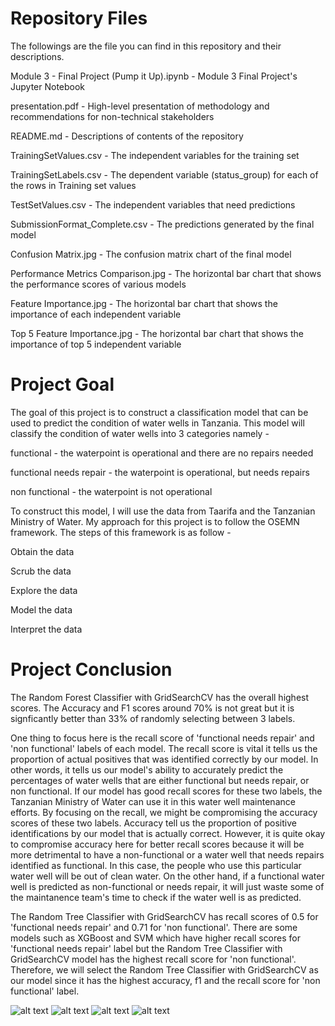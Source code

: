 # Repository Files
The followings are the file you can find in this repository and their descriptions.

Module 3 - Final Project (Pump it Up).ipynb - Module 3 Final Project's Jupyter Notebook

presentation.pdf - High-level presentation of methodology and recommendations for non-technical stakeholders

README.md - Descriptions of contents of the repository

TrainingSetValues.csv -	The independent variables for the training set

TrainingSetLabels.csv - The dependent variable (status_group) for each of the rows in Training set values

TestSetValues.csv - The independent variables that need predictions

SubmissionFormat_Complete.csv	- The predictions generated by the final model

Confusion Matrix.jpg - The confusion matrix chart of the final model

Performance Metrics Comparison.jpg - The horizontal bar chart that shows the performance scores of various models

Feature Importance.jpg - The horizontal bar chart that shows the importance of each independent variable

Top 5 Feature Importance.jpg - The horizontal bar chart that shows the importance of top 5 independent variable

# Project Goal
The goal of this project is to construct a classification model that can be used to predict the condition of water wells in Tanzania. This model will classify the condition of water wells into 3 categories namely -

functional - the waterpoint is operational and there are no repairs needed

functional needs repair - the waterpoint is operational, but needs repairs

non functional - the waterpoint is not operational

To construct this model, I will use the data from Taarifa and the Tanzanian Ministry of Water. My approach for this project is to follow the OSEMN framework. The steps of this framework is as follow -

Obtain the data

Scrub the data

Explore the data

Model the data

Interpret the data

# Project Conclusion

The Random Forest Classifier with GridSearchCV has the overall highest scores. The Accuracy and F1 scores around 70% is not great but it is signficantly better than 33% of randomly selecting between 3 labels.

One thing to focus here is the recall score of 'functional needs repair' and 'non functional' labels of each model. The recall score is vital it tells us the proportion of actual positives that was identified correctly by our model. In other words, it tells us our model's ability to accurately predict the percentages of water wells that are either functional but needs repair, or non functional. If our model has good recall scores for these two labels, the Tanzanian Ministry of Water can use it in this water well maintenance efforts. By focusing on the recall, we might be compromising the accuracy scores of these two labels. Accuracy tell us the proportion of positive identifications by our model that is actually correct. However, it is quite okay to compromise accuracy here for better recall scores because it will be more detrimental to have a non-functional or a water well that needs repairs identified as functional. In this case, the people who use this particular water well will be out of clean water. On the other hand, if a functional water well is predicted as non-functional or needs repair, it will just waste some of the maintanence team's time to check if the water well is as predicted.

The Random Tree Classifier with GridSearchCV has recall scores of 0.5 for 'functional needs repair' and 0.71 for 'non functional'. There are some models such as XGBoost and SVM which have higher recall scores for 'functional needs repair' label but the Random Tree Classifier with GridSearchCV model has the highest recall score for 'non functional'. Therefore, we will select the Random Tree Classifier with GridSearchCV as our model since it has the highest accuracy, f1 and the recall score for 'non functional' label.

![alt text](https://github.com/kyawsawhtoon/Pump-It-Up/blob/master/Confusion%20Matrix.JPG)
![alt text](https://github.com/kyawsawhtoon/Pump-It-Up/blob/master/Performance%20Scores%20Comparison.JPG)
![alt text](https://github.com/kyawsawhtoon/Pump-It-Up/blob/master/Feature%20Importance.JPG)
![alt text](https://github.com/kyawsawhtoon/Pump-It-Up/blob/master/Top%205%20Feature%20Importance.JPG)
